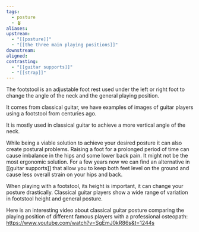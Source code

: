 ```yaml
---
tags:
  - posture
  - 🪴
aliases: 
upstream:
  - "[[posture]]"
  - "[[the three main playing positions]]"
downstream: 
aligned: 
contrasting:
  - "[[guitar supports]]"
  - "[[strap]]"
---
```

The footstool is an adjustable foot rest used under the left or right foot to change the angle of the neck and the general playing position. 

It comes from classical guitar, we have examples of images of guitar players using a footstool from centuries ago.

It is mostly used in classical guitar to achieve a more vertical angle of the neck.

While being a viable solution to achieve your desired posture it can also create postural problems. Raising a foot for a prolonged period of time can cause imbalance in the hips and some lower back pain. It might not be the most ergonomic solution. For a few years now we can find an alternative in [[guitar supports]] that allow you to keep both feet level on the ground and cause less overall strain on your hips and back. 

When playing with a footstool, its height is important, it can change your posture drastically. Classical guitar players show a wide range of variation in footstool height and general posture. 

Here is an interesting video about classical guitar posture comparing the playing position of different famous players with a professional osteopath: https://www.youtube.com/watch?v=SgEmJ0kR86s&t=1244s
